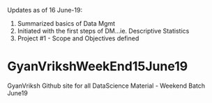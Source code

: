 Updates as of 16 June-19:
1. Summarized basics of Data Mgmt
2. Initiated with the first steps of DM...ie. Descriptive Statistics
3. Project #1 - Scope and Objectives defined



# GyanVrikshWeekEnd15June19
GyanVriksh Github site for all DataScience Material - Weekend Batch June19
